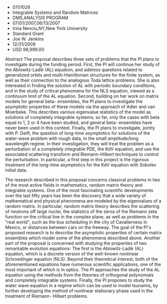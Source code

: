 
* 0701026
* Integrable Systems and Random Matrices
* DMS,ANALYSIS PROGRAM
* 07/01/2007,06/13/2007
* Irina Nenciu,NY,New York University
* Standard Grant
* Joe W. Jenkins
* 12/31/2009
* USD 98,999.00

Abstract The proposal describes three sets of problems that the PI plans to
investigate during the funding period. First, the PI will continue her study of
the Ablowitz-Ladik (AL) equation, and address questions related to generalized
orbits and multi-Hamiltonian structures for the finite system, as well as their
connection to the analogous Toda lattice problems. She is also interested in
finding the solution of AL with periodic boundary conditions, and in the study
of critical phenomena for the NLS equation, viewed as a continuum limit of the
AL equation. Second, building on her work on matrix models for general beta-
ensembles, the PI plans to investigate the asymptotic properties of these models
via the approach of Adler and van Moerbeke. This describes various eigenvalue
statistics of the model as solutions of completely integrable systems; so far,
only the cases with beta equal to 1, 2 or 4 have been studied, and general beta-
ensembles have never been used in this context. Finally, the PI plans to
investigate, jointly with P. Deift, the question of long-time asymptotics for
solutions of the water-wave problem with rough data, in the small amplitude/long
wavelength regime. In their investigation, they will treat the problem as a
perturbation of a completely integrable PDE, the KdV equation, and use the
associated scattering transform and Riemann-Hilbert techniques to control the
perturbation. In particular, a first step in this project is the rigorous
treatment of the long-time asymptotics for the KdV equation with Sobolev initial
data.

The research described in this proposal concerns classical problems in two of
the most active fields in mathematics, random matrix theory and integrable
systems. One of the most fascinating scientific developments over the last fifty
years has been the discovery that a wide variety of mathematical and physical
phenomena are modeled by the eigenvalues of a random matrix. In particular,
random matrix theory describes the scattering of neutrons off large nuclei, the
statistics of the zeros of the Riemann zeta function on the critical line in the
complex plane, as well as problems in the "real world", such as the bus
scheduling in the city of Cavalierness in Mexico, or distances between cars on
the freeway. The goal of the PI's proposed research is to describe the
asymptotic properties of certain matrix ensembles which model some of the
phenomena described above. Another part of the proposal is concerned with
studying the properties of two remarkable evolution equations: The first is the
Ablowitz-Ladik (AL) equation, which is a discrete version of the well-known
nonlinear Schroedinger equation (NLS). Beyond their theoretical interest, both
of the aforementioned equations have numerous scientific applications, one of
the most important of which is in optics. The PI approaches the study of the AL
equation using the methods from the theories of orthogonal polynomials and
completely integrable systems. Finally, the PI proposes to study the water wave
equation in a regime which can be used to model tsunamis, by further developing
the method of nonlinear stationary phase used in the treatment of Riemann-
Hilbert problems.
